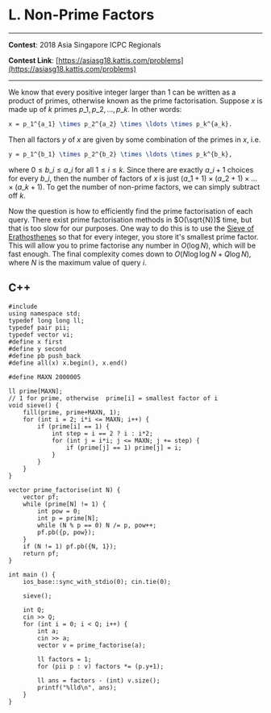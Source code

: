 # L. Non-Prime Factors

---

**Contest**: 2018 Asia Singapore ICPC Regionals

**Contest Link**: [https://asiasg18.kattis.com/problems](https://asiasg18.kattis.com/problems)

---

We know that every positive integer larger than 1 can be written as a product of primes, otherwise known as the prime factorisation. Suppose $x$ is made up of $k$ primes $p\_1, p\_2, \ldots, p\_k$. In other words:

```latex
x = p_1^{a_1} \times p_2^{a_2} \times \ldots \times p_k^{a_k}.
```

Then all factors $y$ of $x$ are given by some combination of the primes in $x$, i.e.
```latex
y = p_1^{b_1} \times p_2^{b_2} \times \ldots \times p_k^{b_k},
```
where $0 \le b\_i \le a\_i$ for all $1 \le i \le k$. Since there are exactly $a\_i+1$ choices for every $b\_i$, then the number of factors of $x$ is just $(a\_1+1) \times (a\_2+1) \times \ldots \times (a\_k+1)$. To get the number of non-prime factors, we can simply subtract off $k$.

Now the question is how to efficiently find the prime factorisation of each query. There exist prime factorisation methods in $O(\sqrt{N})$ time, but that is too slow for our purposes. One way to do this is to use the [Sieve of Erathosthenes](https://www.geeksforgeeks.org/prime-factorization-using-sieve-olog-n-multiple-queries/) so that for every integer, you store it's smallest prime factor. This will allow you to prime factorise any number in $O(\log N)$, which will be fast enough. The final complexity comes down to $O(N \log\log N + Q\log N)$, where $N$ is the maximum value of query $i$.

## C++
<pre class="line-numbers"><code class="language-c++">#include <bits/stdc++.h>
using namespace std;
typedef long long ll;
typedef pair<ll, ll> pii;
typedef vector<int> vi;
#define x first
#define y second
#define pb push_back
#define all(x) x.begin(), x.end()

#define MAXN 2000005

ll prime[MAXN];
// 1 for prime, otherwise  prime[i] = smallest factor of i
void sieve() {
	fill(prime, prime+MAXN, 1);
	for (int i = 2; i*i <= MAXN; i++) {
		if (prime[i] == 1) {
			int step = i == 2 ? i : i*2;
			for (int j = i*i; j <= MAXN; j += step) {
				if (prime[j] == 1) prime[j] = i;
			}
		}
	}
}

vector<pii> prime_factorise(int N) {
	vector<pii> pf;
	while (prime[N] != 1) {
		int pow = 0;
		int p = prime[N];
		while (N % p == 0) N /= p, pow++;
		pf.pb({p, pow});
	}
	if (N != 1) pf.pb({N, 1});
	return pf;
}

int main () {
	ios_base::sync_with_stdio(0); cin.tie(0);

	sieve();

	int Q;
	cin >> Q;
	for (int i = 0; i < Q; i++) {
		int a;
		cin >> a;
		vector<pii> v = prime_factorise(a);

		ll factors = 1;
		for (pii p : v) factors *= (p.y+1);

		ll ans = factors - (int) v.size();
		printf("%lld\n", ans);
	}
}
</code></pre>
